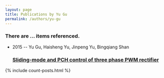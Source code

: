 ```yaml
---
layout: page
title: Publications by Yu Gu
permalink: /authors/yu-gu
---
```


<h3 id="number-posts">There are ... items referenced.</h3>
<ul class="post-list">
<li><span class='post-meta'>2015 -- Yu Gu, Haisheng Yu, Jinpeng Yu, Bingqiang Shan</span><h3><a class='post-link' href="{{ site.baseurl }}/sliding-mode-and-pch-control-of-three-phase-pwm-rectifier">Sliding-mode and PCH control of three phase PWM rectifier</a></h3></li>

</ul>
{% include count-posts.html %}
